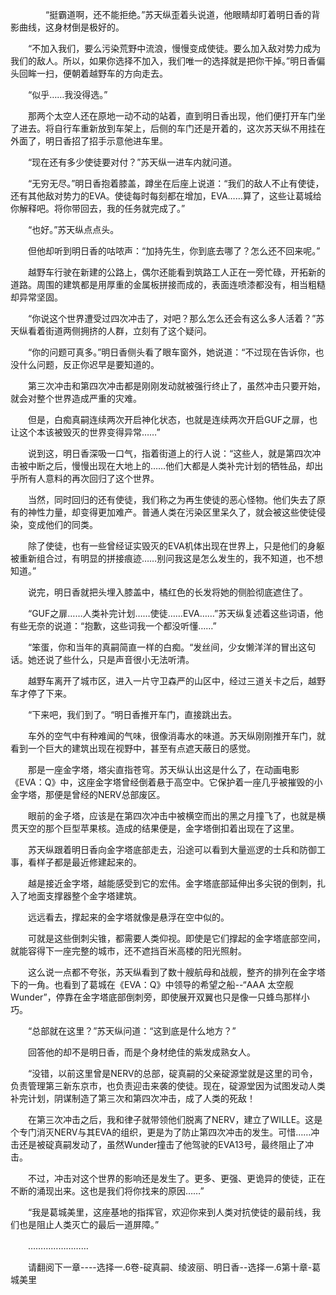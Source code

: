<div class="read-content j_readContent" id="">
                <p>　　　　“挺霸道啊，还不能拒绝。”苏天纵歪着头说道，他眼睛却盯着明日香的背影曲线，这身材倒是极好的。<p>　　“不加入我们，要么污染荒野中流浪，慢慢变成使徒。要么加入敌对势力成为我们的敌人。所以，如果你选择不加入，我们唯一的选择就是把你干掉。”明日香偏头回眸一扫，便朝着越野车的方向走去。<p>　　“似乎……我没得选。”<p>　　那两个太空人还在原地一动不动的站着，直到明日香出现，他们便打开车门坐了进去。将自行车重新放到车架上，后侧的车门还是开着的，这次苏天纵不用挂在外面了，明日香招了招手示意他进车里。<p>　　“现在还有多少使徒要对付？”苏天纵一进车内就问道。<p>　　“无穷无尽。”明日香抱着膝盖，蹲坐在后座上说道：“我们的敌人不止有使徒，还有其他敌对势力的EVA。使徒每时每刻都在增加，EVA……算了，这些让葛城给你解释吧。将你带回去，我的任务就完成了。”<p>　　“也好。”苏天纵点点头。<p>　　但他却听到明日香的咕哝声：“加持先生，你到底去哪了？怎么还不回来呢。”<p>　　越野车行驶在新建的公路上，偶尔还能看到筑路工人正在一旁忙碌，开拓新的道路。周围的建筑都是用厚重的金属板拼接而成的，表面连喷漆都没有，相当粗糙却异常坚固。<p>　　“你说这个世界遭受过四次冲击了，对吧？那么怎么还会有这么多人活着？”苏天纵看着街道两侧拥挤的人群，立刻有了这个疑问。<p>　　“你的问题可真多。”明日香侧头看了眼车窗外，她说道：“不过现在告诉你，也没什么问题，反正你迟早是要知道的。<p>　　第三次冲击和第四次冲击都是刚刚发动就被强行终止了，虽然冲击只要开始，就会对整个世界造成严重的灾难。<p>　　但是，白痴真嗣连续两次开启神化状态，也就是连续两次开启GUF之扉，也让这个本该被毁灭的世界变得异常……”<p>　　说到这，明日香深吸一口气，指着街道上的行人说：“这些人，就是第四次冲击被中断之后，慢慢出现在大地上的……他们大都是人类补完计划的牺牲品，却出乎所有人意料的再次回归了这个世界。<p>　　当然，同时回归的还有使徒，我们称之为再生使徒的恶心怪物。他们失去了原有的神性力量，却变得更加难产。普通人类在污染区里呆久了，就会被这些使徒侵染，变成他们的同类。<p>　　除了使徒，也有一些曾经证实毁灭的EVA机体出现在世界上，只是他们的身躯被重新组合过，有明显的拼接痕迹……别问我这是怎么发生的，我不知道，也不想知道。”<p>　　说完，明日香就把头埋入膝盖中，橘红色的长发将她的侧脸彻底遮住了。<p>　　“GUF之扉……人类补完计划……使徒……EVA……”苏天纵复述着这些词语，他有些无奈的说道：“抱歉，这些词我一个都没听懂……”<p>　　“笨蛋，你和当年的真嗣简直一样的白痴。“发丝间，少女懒洋洋的冒出这句话。她还说了些什么，只是声音很小无法听清。<p>　　越野车离开了城市区，进入一片守卫森严的山区中，经过三道关卡之后，越野车才停了下来。<p>　　“下来吧，我们到了。“明日香推开车门，直接跳出去。<p>　　车外的空气中有种难闻的气味，很像消毒水的味道。苏天纵刚刚推开车门，就看到一个巨大的建筑出现在视野中，甚至有点遮天蔽日的感觉。<p>　　那是一座金字塔，塔尖直指苍穹。苏天纵认出这是什么了，在动画电影《EVA：Q》中，这座金字塔曾经倒着悬于高空中。它保护着一座几乎被摧毁的小金字塔，那便是曾经的NERV总部废区。<p>　　眼前的金子塔，应该是在第四次冲击中被横空而出的黑之月撞飞了，也就是横贯天空的那个巨型苹果核。造成的结果便是，金字塔倒扣着出现在了这里。<p>　　苏天纵跟着明日香向金字塔底部走去，沿途可以看到大量巡逻的士兵和防御工事，看样子都是最近修建起来的。<p>　　越是接近金字塔，越能感受到它的宏伟。金字塔底部延伸出多尖锐的倒刺，扎入了地面支撑器整个金字塔建筑。<p>　　远远看去，撑起来的金字塔就像是悬浮在空中似的。<p>　　可就是这些倒刺尖锥，都需要人类仰视。即使是它们撑起的金字塔底部空间，就能容得下一座完整的城市，还不遮挡百米高楼的阳光照射。<p>　　这么说一点都不夸张，苏天纵看到了数十艘航母和战舰，整齐的排列在金字塔下的一角。也看到了葛城在《EVA：Q》中领导的希望之船--“AAA 太空舰Wunder”，停靠在金字塔底部倒刺旁，即使展开双翼也只是像一只蜂鸟那样小巧。<p>　　“总部就在这里？”苏天纵问道：“这到底是什么地方？”<p>　　回答他的却不是明日香，而是个身材绝佳的紫发成熟女人。<p>　　“没错，以前这里曾是NERV的总部，碇真嗣的父亲碇源堂就是这里的司令，负责管理第三新东京市，也负责迎击来袭的使徒。现在，碇源堂因为试图发动人类补完计划，阴谋制造了第三次和第四次冲击，成了人类的死敌！<p>　　在第三次冲击之后，我和律子就带领他们脱离了NERV，建立了WILLE。这是个专门消灭NERV与其EVA的组织，更是为了防止第四次冲击的发生。可惜……冲击还是被碇真嗣发动了，虽然Wunder撞击了他驾驶的EVA13号，最终阻止了冲击。<p>　　不过，冲击对这个世界的影响还是发生了。更多、更强、更诡异的使徒，正在不断的涌现出来。这也是我们将你找来的原因……”<p>　　“我是葛城美里，这座基地的指挥官，欢迎你来到人类对抗使徒的最前线，我们也是阻止人类灭亡的最后一道屏障。”<p>　　……………………<p>　　请翻阅下一章----选择一.6卷-碇真嗣、绫波丽、明日香--选择一.6第十章-葛城美里<p> 
            </div>